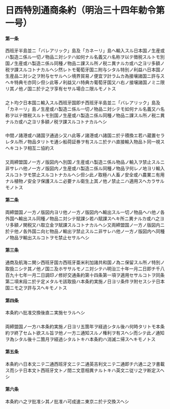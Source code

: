# 日西特別通商条約（明治三十四年勅令第一号）
#### 第一条
西班牙半島並ニ「バレアリック」島及「カネーリ」島ヘ輸入スル日本国ノ生産或ハ製造ニ係ル一切ノ物品ニ対シテハ如何ナル名義又ハ名称ヲ以テ徴税スルトモ別国ノ生産或ハ製造ニ係ル同種ノ物品ニ課スル所ノ税ニ異ナルカ或ハ之ヨリ多額ノ税ヲ課スルコトナカルヘシ然レトモ葡萄牙国ニ附与シタル特別ノ利益ハ日本国ノ生産品ニ対シ之ヲ附与セサルヘシ境界貿易ノ便宜ヲ計ラムカ為接壌諸国ニ許与スヘキ特典モ亦同シ但シ此等ノ利益又ハ特典カ葡萄牙国又ハ右ノ接壌諸国ノミニ限リ其ノ他ノ国ニ於テ之ヲ享有セサル場合ニ限ルモノトス
##### 
之ト均ク日本国ニ輸入スル西班牙国即チ西班牙半島並ニ「バレアリック」島及「カネーリ」島ノ生産或ハ製造ニ係ル一切ノ物品ニ対シテモ如何ナル名義又ハ名称ヲ以テ徴税スルトモ別国ノ生産或ハ製造ニ係ル同種ノ物品ニ課スル所ノ税ニ異ナルカ或ハ之ヨリ多額ノ税ヲ課スルコトナカルヘシ
##### 
中間ノ諸港或ハ諸国ヲ通過シ又ハ此等ノ諸港或ハ諸国ニ於テ積換エ若ハ蔵置セラレタル所ノ物品タリトモ通シ船荷証券ヲ有スルニ於テハ直接輸入物品ト同一視スヘキコトヲ相互ニ協約ス
##### 
又両締盟国ノ一方ノ版図内ヘ別国ノ生産或ハ製造ニ係ル物品ノ輸入ヲ禁止スルニ非サレハ他ノ一方ノ版図内ノ生産或ハ製造ニ係ル同種ノ物品ヲ何レノ地ヨリ輸入スルコトヲモ禁止スルコトナカルヘシ但シ此ノ取極ハ人畜ノ安全或ハ農業ニ有用ナル植物ノ安全ヲ保護スルニ必要ナル衛生上其ノ他ノ禁止ニハ適用スヘカラサルモノトス
#### 第二条
両締盟国ノ一方ノ版図内ヨリ他ノ一方ノ版図内ヘ輸出スル一切ノ物品ヘハ他ノ各外国ヘ輸出スル同種ノ物品ニ対シテ賦課シ若ハ賦課スヘキ所ニ異ナルカ或ハ之ヨリ多額ノ関税又ハ取立金ヲ賦課スルコトナカルヘシ又両締盟国ノ一方ノ版図内ニ於テ他ノ各外国ニ向ヒ物品ノ輸出ヲ禁止スルニ非サレハ他ノ一方ノ版図内ヘ同種ノ物品ヲ輸出スルコトヲモ禁止セサルヘシ
#### 第三条
通商及航海ニ関シ西班牙国カ西班牙亜米利加諸共和国ノ為ニ保留スル所ノ特別ノ取扱ニシテ其ノ他ノ国ニ及ホササルモノニ対シテハ明治三十年一月二日即チ千八百九十七年一月二日調印ノ修好交通条約第十四条第一項ヲ適用セサルコトヲ同条第二項末段ニ於テ定メタルモ該取扱ハ本条約実施ノ日ヨリ条件ヲ附セスシテ日本国ニモ之ヲ許与スヘキモノトス
#### 第四条
本条約ハ批准交換後直ニ実施セラルヘシ
##### 
両締盟国ノ一方ハ本条約実施ノ日ヨリ五箇年ヲ経過シタル後ハ何時タリトモ本条約ヲ終了セムト欲スル旨ヲ他ノ一方ニ通知スルノ権利ヲ有スヘシ而シテ此ノ通知ヲ為シタル後十二箇月ヲ経過シタルトキハ本条約ハ消滅ニ帰スヘキモノトス
#### 第五条
本条約ハ日本文ニテ二通西班牙文ニテ二通英吉利文ニテ二通即チ六通ニ之ヲ書載ス而シテ日本文ト西班牙文トノ間ニ文意相異ナルトキハ英文ニ従リ之ヲ断定スヘシ
#### 第六条
本条約ハ之ヲ批准シ其ノ批准ハ可成速ニ東京ニ於テ交換スヘシ
